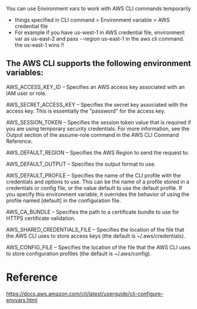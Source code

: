 You can use Environment vars to work with AWS CLI commands temporarily

- things specified in CLI command > Environment variable > AWS credential file
- For example if you have us-west-1 in AWS credential file, environment var as us-east-2 and pass --region us-east-1 in the aws cli command. the us-east-1 wins !!

## The AWS CLI supports the following environment variables:

AWS_ACCESS_KEY_ID – Specifies an AWS access key associated with an IAM user or role.

AWS_SECRET_ACCESS_KEY – Specifies the secret key associated with the access key. This is essentially the "password" for the access key.

AWS_SESSION_TOKEN – Specifies the session token value that is required if you are using temporary security credentials. For more information, see the Output section of the assume-role command in the AWS CLI Command Reference.

AWS_DEFAULT_REGION – Specifies the AWS Region to send the request to.

AWS_DEFAULT_OUTPUT – Specifies the output format to use.

AWS_DEFAULT_PROFILE – Specifies the name of the CLI profile with the credentials and options to use. This can be the name of a profile stored in a credentials or config file, or the value default to use the default profile. If you specify this environment variable, it overrides the behavior of using the profile named [default] in the configuration file.

AWS_CA_BUNDLE – Specifies the path to a certificate bundle to use for HTTPS certificate validation.

AWS_SHARED_CREDENTIALS_FILE – Specifies the location of the file that the AWS CLI uses to store access keys (the default is ~/.aws/credentials).

AWS_CONFIG_FILE – Specifies the location of the file that the AWS CLI uses to store configuration profiles (the default is ~/.aws/config).


# Reference
https://docs.aws.amazon.com/cli/latest/userguide/cli-configure-envvars.html
